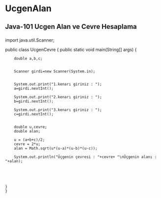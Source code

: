 # UcgenAlan
## Java-101 Ucgen Alan ve Cevre Hesaplama
### [](www.patika.dev)


import java.util.Scanner;

public class UcgenCevre {
    public static void main(String[] args) {

        double a,b,c;


        Scanner girdi=new Scanner(System.in);


        System.out.print("1.kenarı giriniz : ");
        a=girdi.nextInt();

        System.out.print("2.kenarı giriniz : ");
        b=girdi.nextInt();

        System.out.print("3.kenarı giriniz : ");
        c=girdi.nextInt();


        double u,cevre;
        double alan;

        u = (a+b+c)/2;
        cevre = 2*u;
        alan = Math.sqrt(u*(u-a)*(u-b)*(u-c));

        System.out.println("Üçgenin çevresi : "+cevre+ "\nÜçgenin alanı : "+alan);

      



    }
    }
